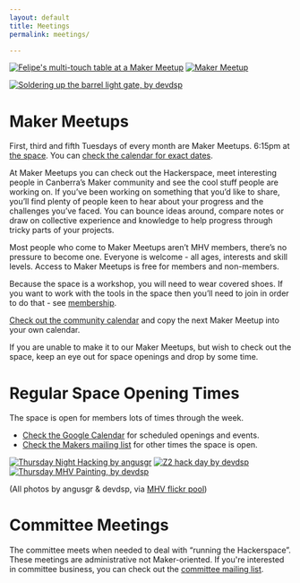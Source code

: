 ```yaml
---
layout: default
title: Meetings
permalink: meetings/

---
```


[![Felipe's multi-touch table at a Maker Meetup](http://farm6.static.flickr.com/5101/5679891188_27af8cb112_m.jpg "Felipe's multi-touch table at a Maker Meetup, by angusgr")](http://farm6.static.flickr.com/5176/5407526116_98a71fb512_b.jpg) [![Maker Meetup](http://farm6.static.flickr.com/5176/5407526116_98a71fb512_m.jpg "Maker Meetup, by angusgr")](http://farm6.static.flickr.com/5176/5407526116_98a71fb512_b.jpg)

[![Soldering up the barrel light gate, by devdsp](http://farm6.static.flickr.com/5229/5862500771_b9bcf18d4b_m.jpg "Soldering up the barrel light gate, by devdsp")](http://farm6.static.flickr.com/5229/5862500771_b9bcf18d4b_b.jpg)


Maker Meetups
============

First, third and fifth Tuesdays of every month are Maker Meetups. 6:15pm at [the space](/community/our-space).  You can [check the calendar for exact dates](https://www.google.com/calendar/embed?src=s9j75t8siijp625kfmjob13rv4%40group.calendar.google.com&ctz=Australia/Sydney). 

At Maker Meetups you can check out the Hackerspace, meet interesting people in Canberra’s Maker community and see the cool stuff people are working on. If you’ve been working on something that you’d like to share, you’ll find plenty of people keen to hear about your progress and the challenges you’ve faced. You can bounce ideas around, compare notes or draw on collective experience and knowledge to help progress through tricky parts of your projects.

Most people who come to Maker Meetups aren’t MHV members, there’s no pressure to become one. Everyone is welcome - all ages, interests and skill levels. Access to Maker Meetups is free for members and non-members.

Because the space is a workshop, you will need to wear covered shoes. If you want to work with the tools in the space then you’ll need to join in order to do that - see [membership](/community/membership).

[Check out the community calendar](https://www.google.com/calendar/embed?src=s9j75t8siijp625kfmjob13rv4%40group.calendar.google.com&ctz=Australia/Sydney) and copy the next Maker Meetup into your own calendar.

If you are unable to make it to our Maker Meetups, but wish to check out the space, keep an eye out for space openings and drop by some time. 

Regular Space Opening Times
========================

The space is open for members lots of times through the week.

* [Check the Google Calendar](https://www.google.com/calendar/embed?src=s9j75t8siijp625kfmjob13rv4%40group.calendar.google.com&ctz=Australia/Sydney) for scheduled openings and events.
* [Check the Makers mailing list](http://www.makehackvoid.com/mailman/listinfo/makers) for other times the space is open.

[![Thursday Night Hacking by angusgr](http://farm6.static.flickr.com/5104/5679299983_d4772c5298_m.jpg "Thursday Night Hacking, by angusgr")](http://farm6.static.flickr.com/5104/5679299983_d4772c5298_b.jpg) [![Z2 hack day by devdsp](http://farm6.static.flickr.com/5024/5872171138_daab3f360c_m.jpg "Z2 hack day, by devdsp")](http://farm6.static.flickr.com/5024/5872171138_daab3f360c_b.jpg) [![Thursday MHV Painting, by devdsp](http://farm7.static.flickr.com/6017/5893796762_ddd2723b9e_m.jpg "Thursday MHV Painting, by devdsp")](http://farm7.static.flickr.com/6017/5893796762_ddd2723b9e_b.jpg)

(All photos by angusgr & devdsp, via [MHV flickr pool](http://flickr.com/groups/makehackvoid/))

Committee Meetings
================

The committee meets when needed to deal with “running the Hackerspace”. These meetings are administrative not Maker-oriented. If you're interested in committee business, you can check out the [committee mailing list](http://www.makehackvoid.com/mailman/listinfo/committee).